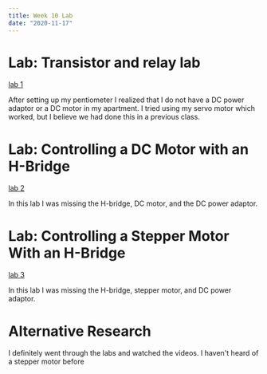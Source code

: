 ```yaml
---
title: Week 10 Lab
date: "2020-11-17"
---
```


# Lab: Transistor and relay lab
[lab 1](https://itp.nyu.edu/physcomp/labs/motors-and-transistors/using-a-transistor-to-control-high-current-loads-with-an-arduino/)

After setting up my pentiometer I realized that I do not have a DC power adaptor or a DC motor in my apartment. I tried using my servo motor which worked, but I believe we had done this in a previous class.

# Lab: Controlling a DC Motor with an H-Bridge
[lab 2](https://itp.nyu.edu/physcomp/labs/motors-and-transistors/dc-motor-control-using-an-h-bridge/)

In this lab I was missing the H-bridge, DC motor, and the DC power adaptor. 

# Lab: Controlling a Stepper Motor With an H-Bridge
[lab 3](https://itp.nyu.edu/physcomp/labs/motors-and-transistors/lab-controlling-a-stepper-motor-with-an-h-bridge/)

In this lab I was missing the H-bridge, stepper motor, and DC power adaptor.

# Alternative Research
I definitely went through the labs and watched the videos. I haven't heard of a stepper motor before 